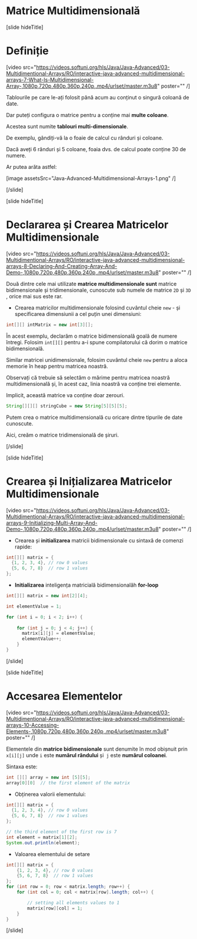 # Matrice Multidimensională

[slide hideTitle]

# Definiție

[video src="https://videos.softuni.org/hls/Java/Java-Advanced/03-Multidimentional-Arrays/RO/interactive-java-advanced-multidimensional-arrays-7-What-Is-Multidimensional-Array-,1080p,720p,480p,360p,240p,.mp4/urlset/master.m3u8" poster="" /]

Tablourile pe care le-ați folosit până acum au conținut o singură coloană de date.

Dar puteți configura o matrice pentru a conține mai **multe coloane**.

Acestea sunt numite **tablouri multi-dimensionale**.

De exemplu, gândiți-vă la o foaie de calcul cu rânduri și coloane.

Dacă aveți 6 rânduri și 5 coloane, foaia dvs. de calcul poate conține 30 de numere.

Ar putea arăta astfel:

[image assetsSrc="Java-Advanced-Multidimensional-Arrays-1.png" /]

[/slide]

[slide hideTitle]

# Declararea și Crearea Matricelor Multidimensionale

[video src="https://videos.softuni.org/hls/Java/Java-Advanced/03-Multidimentional-Arrays/RO/interactive-java-advanced-multidimensional-arrays-8-Declaring-And-Creating-Array-And-Demo-,1080p,720p,480p,360p,240p,.mp4/urlset/master.m3u8" poster="" /]

Două dintre cele mai utilizate **matrice multidimensionale sunt** matrice bidimensionale și tridimensionale, cunoscute sub numele de matrice `2D`  și `3D` , orice mai sus este rar.

- Crearea matricilor multidimensionale folosind cuvântul cheie `new` - și specificarea dimensiunii a cel puțin unei dimensiuni:

```java 
int[][] intMatrix = new int[3][];
```

În acest exemplu, declarăm o matrice bidimensională goală de numere întregi. Folosim `int[][]` pentru a-i spune compilatorului că dorim o matrice bidimensională.

Similar matricei unidimensionale, folosim cuvântul cheie `new` pentru a aloca memorie în heap pentru matricea noastră.

Observați că trebuie să selectăm o mărime pentru matricea noastră multidimensională și, în acest caz, linia noastră va conține trei elemente.

Implicit, această matrice va conține doar zerouri.

```java 
String[][][] stringCube = new String[5][5][5];
```

Putem crea o matrice multidimensională cu oricare dintre tipurile de date cunoscute.

Aici, creăm o matrice tridimensională de șiruri.

[/slide]


[slide hideTitle]

# Crearea și Inițializarea Matricelor Multidimensionale

[video src="https://videos.softuni.org/hls/Java/Java-Advanced/03-Multidimentional-Arrays/RO/interactive-java-advanced-multidimensional-arrays-9-Initializing-Multi-Array-And-Demo-,1080p,720p,480p,360p,240p,.mp4/urlset/master.m3u8" poster="" /]

- Crearea și **initializarea** matricii bidimensionale cu sintaxă de comenzi rapide:

```java
int[][] matrix = {
  {1, 2, 3, 4}, // row 0 values
  {5, 6, 7, 8}  // row 1 values
};
```

- **Initializarea** inteligența matricială bidimensionalăh **for-loop**

```java
int[][] matrix = new int[2][4];

int elementValue = 1;

for (int i = 0; i < 2; i++) {
    
    for (int j = 0; j < 4; j++) {
      matrix[i][j] = elementValue;
      elementValue++;
    }
}
```
[/slide]

[slide hideTitle]

# Accesarea Elementelor

[video src="https://videos.softuni.org/hls/Java/Java-Advanced/03-Multidimentional-Arrays/RO/interactive-java-advanced-multidimensional-arrays-10-Accessing-Elements-,1080p,720p,480p,360p,240p,.mp4/urlset/master.m3u8" poster="" /]

Elementele din **matrice bidimensionale** sunt denumite în mod obișnuit prin `x[i][j]` unde `i` este **numărul rândului** și` j` este **numărul coloanei**.

Sintaxa este:

```java
int [][] array = new int [5][5];
array[0][0]  // the first element of the matrix
```

- Obținerea valorii elementului:

```java live
int[][] matrix = {
  {1, 2, 3, 4}, // row 0 values
  {5, 6, 7, 8}  // row 1 values
};

// the third element of the first row is 7
int element = matrix[1][2]; 
System.out.println(element);

```


- Valoarea elementului de setare

```java 
int[][] matrix = {
    {1, 2, 3, 4}, // row 0 values
    {5, 6, 7, 8}  // row 1 values
};
for (int row = 0; row < matrix.length; row++) {
    for (int col = 0; col < matrix[row].length; col++) {

        // setting all elements values to 1
        matrix[row][col] = 1;
    }
}
```

[/slide]